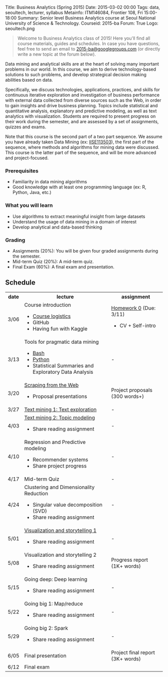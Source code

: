 Title: Business Analytics (Spring 2015)
Date: 2015-03-02 00:00
Tags: data, seoultech, lecturer, syllabus
Metainfo: ITM146084, Frontier 108, Fri 15:00-18:00
Summary: Senior level Business Analytics course at Seoul National University of Science & Technology.
Courseid: 2015-ba
Forum: True
Logo: seoultech.png

> Welcome to Business Analytics class of 2015!
> Here you'll find all course materials, guides and schedules.
> In case you have questions, feel free to send an email to [2015-ba@googlegroups.com](mailto:2015-ba@googlegroups.com) (or directly write a new topic at the forum below).

Data mining and analytical skills are at the heart of solving many important problems in our world.
In this course, we aim to derive technology-based solutions to such problems, and develop strategical decision making abilities based on data.

Specifically, we discuss technologies, applications, practices, and skills for continuous iterative exploration and investigation of business performance with external data collected from diverse sources such as the Web, in order to gain insights and drive business planning.
Topics include statistical and quantitative analysis, explanatory and predictive modeling, as well as text analytics with visualization.
Students are required to present progress on their work during the semester, and are assessed by a set of assignments, quizzes and exams.

Note that this course is the second part of a two part sequence.
We assume you have already taken
Data Mining (ex: [IISE113503]({filename}/2015-dm/index.md)),
the first part of the sequence, where methods and algorithms for mining data were discussed.
This course is the latter part of the sequence, and will be more advanced and project-focused.

### Prerequisites
- Familiarity in data mining algorithms
- Good knowledge with at least one programming language (ex: R, Python, Java, etc.)

### What you will learn
- Use algorithms to extract meaningful insight from large datasets
- Understand the usage of data mining in a domain of interest
- Develop analytical and data-based thinking

### Grading
- Assignments (20%): You will be given four graded assignments during the semester.
- Mid-term Quiz (20%): A mid-term quiz.
- Final Exam (60%): A final exam and presentation.

## Schedule
<table id="schedule" class="table table-hover table-bordered">
<tr><th>date</th><th>lecture</th><th>assignment</th></tr>
<tr><td>3/06</td><td>Course introduction<ul><li><a href="course-logistics.html">Course logistics</a><li>GitHub<li>Having fun with Kaggle</ul></td><td><a href='http://goo.gl/forms/fE7ZIeL8VK'>Homework 0</a> (Due: 3/11)<ul><li>CV + Self-intro</ul></td></tr>
<tr><td>3/13</td><td>Tools for pragmatic data mining<ul><li><a href="bash.html">Bash</a><li><a href="../tips/introduction-to-python.html">Python</a><li>Statistical Summaries and Exploratory Data Analysis</ul></td><td>-</td></tr>
<tr><td>3/20</td><td><a href="crawling.html">Scraping from the Web</a><ul><li>Proposal presentations</ul></td><td>Project proposals (300 words+)</td></tr>
<tr><td>3/27</td><td><a href="text-mining.html">Text mining 1: Text exploration</a></td><td>-</td></tr>
<tr><td>4/03</td><td><a href="text-mining.html#topic-modeling">Text mining 2: Topic modeling</a><ul><li>Share reading assignment</ul></td><td>-</td></tr>
<tr><td>4/10</td><td>Regression and Predictive modeling<ul><li>Recommender systems<li>Share project progress</ul></td><td>-</td></tr>
<tr><td>4/17</td><td>Mid-term Quiz</td><td>-</td></tr>
<tr><td>4/24</td><td>Clustering and Dimensionality Reduction<ul><li>Singular value decomposition (SVD)<li>Share reading assignment</ul></td><td>-</td></tr>
<tr><td>5/01</td><td><a href="visualization.html">Visualization and storytelling 1</a><ul><li>Share reading assignment</ul></td><td>-</td></tr>
<tr><td>5/08</td><td>Visualization and storytelling 2<ul><li>Share reading assignment</ul></td><td>Progress report (1K+ words)</td></tr>
<tr><td>5/15</td><td>Going deep: Deep learning<ul><li>Share reading assignment</ul></td><td>-</td></tr>
<tr><td>5/22</td><td>Going big 1: Map/reduce<ul><li>Share reading assignment</ul></td><td>-</td></tr>
<tr><td>5/29</td><td>Going big 2: Spark<ul><li>Share reading assignment</ul></td><td>-</td></tr>
<tr><td>6/05</td><td>Final presentation</td><td>Project final report (3K+ words)</td></tr>
<tr><td>6/12</td><td>Final exam</td><td></td></tr>
</table>

<!--
Memos for next time:
- DM을 배우고 왔어도, 개념을 remind 해주는 class가 초반에 두 번 정도 있으면 좋을듯. 즉, 4/10, 4/24 2회를 강의 초반에 배치
-->
